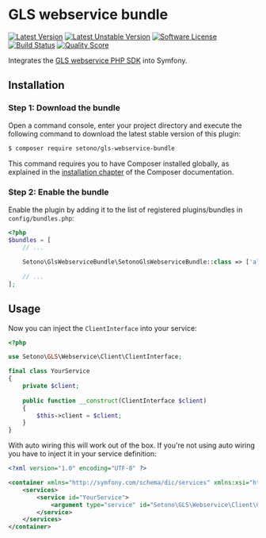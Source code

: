 # GLS webservice bundle

[![Latest Version][ico-version]][link-packagist]
[![Latest Unstable Version][ico-unstable-version]][link-packagist]
[![Software License][ico-license]](LICENSE)
[![Build Status][ico-travis]][link-travis]
[![Quality Score][ico-code-quality]][link-code-quality]

Integrates the [GLS webservice PHP SDK](https://github.com/Setono/gls-webservice-php-sdk) into Symfony.

## Installation

### Step 1: Download the bundle

Open a command console, enter your project directory and execute the following command to download the latest stable version of this plugin:

```bash
$ composer require setono/gls-webservice-bundle
```

This command requires you to have Composer installed globally, as explained in the [installation chapter](https://getcomposer.org/doc/00-intro.md) of the Composer documentation.


### Step 2: Enable the bundle

Enable the plugin by adding it to the list of registered plugins/bundles in `config/bundles.php`:

```php
<?php
$bundles = [
    // ...
    
    Setono\GlsWebserviceBundle\SetonoGlsWebserviceBundle::class => ['all' => true],
    
    // ...
];
```

## Usage
Now you can inject the `ClientInterface` into your service:

```php
<?php

use Setono\GLS\Webservice\Client\ClientInterface;

final class YourService
{
    private $client;
    
    public function __construct(ClientInterface $client)
    {
        $this->client = $client;
    }
}
```

With auto wiring this will work out of the box. If you're not using auto wiring you have to inject it in your service definition:

```xml
<?xml version="1.0" encoding="UTF-8" ?>

<container xmlns="http://symfony.com/schema/dic/services" xmlns:xsi="http://www.w3.org/2001/XMLSchema-instance" xsi:schemaLocation="http://symfony.com/schema/dic/services http://symfony.com/schema/dic/services/services-1.0.xsd">
    <services>
        <service id="YourService">
            <argument type="service" id="Setono\GLS\Webservice\Client\ClientInterface"/>
        </service>
    </services>
</container>

```

[ico-version]: https://poser.pugx.org/setono/gls-webservice-bundle/v/stable
[ico-unstable-version]: https://poser.pugx.org/setono/gls-webservice-bundle/v/unstable
[ico-license]: https://poser.pugx.org/setono/gls-webservice-bundle/license
[ico-travis]: https://travis-ci.com/Setono/GlsWebserviceBundle.svg?branch=master
[ico-code-quality]: https://img.shields.io/scrutinizer/g/Setono/GlsWebserviceBundle.svg?style=flat-square

[link-packagist]: https://packagist.org/packages/setono/gls-webservice-bundle
[link-travis]: https://travis-ci.com/Setono/GlsWebserviceBundle
[link-code-quality]: https://scrutinizer-ci.com/g/Setono/GlsWebserviceBundle
